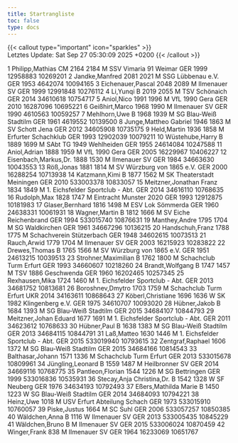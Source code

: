 ```yaml
---
title: Startrangliste
toc: false
type: docs
---
```


{{< callout type="important" icon="sparkles" >}}    
Letztes Update:  Sat Sep 27 05:30:09 2025 +0200
{{< /callout >}}

<startrangliste>
1	Philipp,Mathias	CM	2164	2184	M	SSV Vimaria 91 Weimar	GER	1999	12958883	10269201
2	Jandke,Manfred		2081	2021	M	SSG Lübbenau e.V.	GER	1953	4642074	10094165
3	Eichenauer,Pascal		2048	2089	M	Ilmenauer SV	GER	1999	12991848	10276112
4	Li,Yunqi	B	2019	2055	M	TSV Schönaich	GER	2014	34610618	10754717
5	Aniol,Nico		1991	1996	M	VfL 1990 Gera	GER	2010	16287096	10695221
6	Geißhirt,Marco		1968	1990	M	Ilmenauer SV	GER	1990	4610563	10059257
7	Mehlhorn,Uwe	B	1968	1939	M	SG Blau-Weiß Stadtilm	GER	1961	4619552	10139500
8	Junge,Mattheo Gabriel		1946	1863	M	SV Schott Jena	GER	2012	34605908	10735175
9	Held,Martin		1936	1858	M	Erfurter Schachklub	GER	1993	12902039	10079211
10	Wüstehube,Harry	B	1889	1699	M	SAbt TG 1949 Wehlheiden	GER	1955	24614084	10247588
11	Aniol,Adrian		1888	1959	M	VfL 1990 Gera	GER	2005	16229967	10406227
12	Eisenbach,Markus,Dr.		1888	1530	M	Ilmenauer SV	GER	1984	34663630	10043553
13	Röß,Jonas		1881	1814	M	SV Würzburg von 1865 e.V.	GER	2000	16288254	10713938
14	Katzmann,Kimi	B	1877	1562	M	SK Theaterstadt Meiningen	GER	2010	533003378	10833057
15	Meitzner,Jonathan Franz		1834	1849	M	1. Eichsfelder Sportclub - Abt.	GER	2014	34616110	10768635
16	Rudolph,Max		1828	1747	M	Eintracht Munster 2020	GER	1993	12912875	10181983
17	Glaser,Bernhard		1816	1498	M	ESV Lok Sömmerda	GER	1960	24638331	10061931
18	Wagner,Martin	B	1812	1666	M	SV Eiche Reichenbrand	GER	1994	533015740	10876631
19	Manthey,Andre		1795	1704	M	SG Waldkirchen	GER	1961	34667296	10136215
20	Handschuh,Franz		1788	1775	M	Schachverein Stützerbach	GER	1948	34602615	10073513
21	Rauch,Arwid		1779	1704	M	Ilmenauer SV	GER	2003	16215923	10283822
22	Drewes,Thomas	B	1765	1566	M	SV Würzburg von 1865 e.V.	GER	1951	24613215	10039513
23	Strohner,Maximilian	B	1762	1800	M	Schachclub Turm Erfurt	GER	1993	34660607	10218260
24	Brandt,Wolfgang	B	1747	1457	M	TSV 1886 Geschwenda	GER	1960	16202465	10257345
25	Rexhausen,Mika		1724	1460	M	1. Eichsfelder Sportclub - Abt.	GER	2013	34681752	10813681
26	Boroshnev,Dmytro		1703	1759	M	Schachclub Turm Erfurt	UKR	2014	34163611	10868643
27	Köberl,Christiane		1696	1636	W	SK 1982 Klingenberg e.V.	GER	1975	34610707	10093020
28	Hübner,Jakob	B	1684	1393	M	SG Blau-Weiß Stadtilm	GER	2015	34684107	10844793
29	Meitzner,Johan Eduard		1677	1691	M	1. Eichsfelder Sportclub - Abt.	GER	2011	34623612	10768633
30	Hübner,Paul	B	1638	1383	M	SG Blau-Weiß Stadtilm	GER	2013	34684115	10844791
31	Laß,Matteo		1630	1446	M	1. Eichsfelder Sportclub - Abt.	GER	2015	533019940	10793615
32	Zentgraf,Raphael		1606	1372	M	SG Blau-Weiß Stadtilm	GER	2015	34684166	10814543
33	Balthasar,Johann		1571	1336	M	Schachclub Turm Erfurt	GER	2013	533015678	10809961
34	Jüngling,Leonard	B	1559	1487	M	Heilbronner SV	GER	2014	34669116	10768775
35	Pantleon,Florian		1544	1226	M	SG Bettringen	GER	1999	533016836	10535931
36	Stecay,Anja Christina,Dr.	B	1542	1328	W	SF Neuberg	GER	1976	34634193	10792493
37	Eßers,Mathilda Marie	B	1450	1223	W	SG Blau-Weiß Stadtilm	GER	2014	34684093	10794221
38	Heinz,Uwe			1018	M	USV Erfurt Abteilung Schach	GER	1973	533015910	10760057
39	Piske,Justus			1664	M	SC Suhl	GER	2006	533057257	10850385
40	Wäldchen,Anna	B		1116	W	Ilmenauer SV	GER	2013	533005435	10845229
41	Wäldchen,Bruno	B			M	Ilmenauer SV	GER	2015	533006024	10870459
42	Winger,Frank			838	M	Ilmenauer SV	GER	1964	16233069	10651767
</startrangliste>
